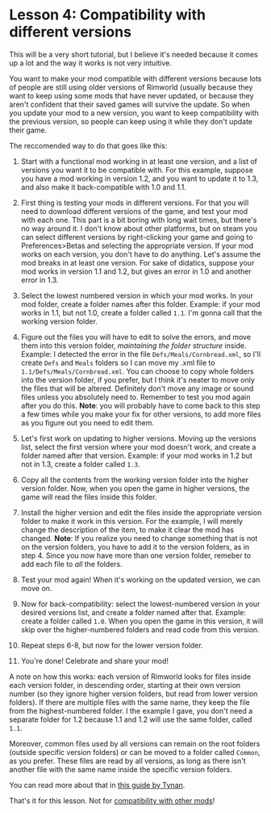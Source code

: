 # Lesson 4: Compatibility with different versions

This will be a very short tutorial, but I believe it's needed because it comes up a lot and the way it works is not very intuitive.

You want to make your mod compatible with different versions because lots of people are still using older versions of Rimworld (usually because they want to keep using some mods that have never updated, or because they aren't confident that their saved games will survive the update. So when you update your mod to a new version, you want to keep compatibility with the previous version, so people can keep using it while they don't update their game.

The reccomended way to do that goes like this:

1. Start with a functional mod working in at least one version, and a list of versions you want it to be compatible with. For this example, suppose you have a mod working in version 1.2, and you want to update it to 1.3, and also make it back-compatible with 1.0 and 1.1.

2. First thing is testing your mods in different versions. For that you will need to download different versions of the game, and test your mod with each one. This part is a bit boring with long wait times, but there's no way around it.
I don't know about other platforms, but on steam you can select different versions by right-clicking your game and going to Preferences>Betas and selecting the appropriate version.
If your mod works on each version, you don't have to do anything. Let's assume the mod breaks in at least one version. For sake of didatics, suppose your mod works in version 1.1 and 1.2, but gives an error in 1.0 and another error in 1.3.

3. Select the lowest numbered version in which your mod works. In your mod folder, create a folder names after this folder.
Example: if your mod works in 1.1, but not 1.0, create a folder called `1.1`. I'm gonna call that the working version folder.

4. Figure out the files you will have to edit to solve the errors, and move them into this version folder, *maintaining the folder structure* inside. Example: I detected the error in the file `Defs/Meals/Cornbread.xml`, so I'll create `Defs` and `Meals` folders so I can move my .xml file to `1.1/Defs/Meals/Cornbread.xml`. You can choose to copy whole folders into the version folder, if you prefer, but I think it's neater to move only the files that will be altered. Definitely don't move any image or sound files unless you absolutely need to. Remember to test you mod again after you do this.
**Note**: you will probably have to come back to this step a few times while you make your fix for other versions, to add more files as you figure out you need to edit them.

5. Let's first work on updating to higher versions. Moving up the versions list, select the first version where your mod doesn't work, and create a folder named after that version. Example: if your mod works in 1.2 but not in 1.3, create a folder called `1.3`.

6. Copy all the contents from the working version folder into the higher version folder. Now, when you open the game in higher versions, the game will read the files inside this folder.

7. Install the higher version and edit the files inside the appropriate version folder to make it work in this version. For the example, I will merely change the description of the item, to make it clear the mod has changed.
**Note**: If you realize you need to change something that is not on the version folders, you have to add it to the version folders, as in step 4. Since you now have more than one version folder, remeber to add each file to *all* the folders.

8. Test your mod again! When it's working on the updated version, we can move on.

9. Now for back-compatibility: select the lowest-numbered version in your desired versions list, and create a folder named after that. Example: create a folder called `1.0`. When you open the game in this version, it will skip over the higher-numbered folders and read code from this version.

10. Repeat steps 6-8, but now for the lower version folder.

11. You're done! Celebrate and share your mod!

A note on how this works: each version of Rimworld looks for files inside each version folder, in descending order, starting at their own version number (so they ignore higher version folders, but read from lower version folders). If there are multiple files with the same name, they keep the file from the highest-numbered folder. I the example I gave, you don't need a separate folder for 1.2 because 1.1 and 1.2 will use the same folder, called `1.1`.

Moreover, common files used by all versions can remain on the root folders (outside specific version folders) or can be moved to a folder called `Common`, as you prefer. These files are read by all versions, as long as there isn't another file with the same name inside the specific version folders.

You can read more about that in [this guide by Tynan](https://docs.google.com/document/d/e/2PACX-1vSOOrF961tiBuNBIr8YpUvCWYScU-Wer3h3zaoMrw_jc8CCjMjlMzNCAfZZHTI2ibJ7iUZ9_CK45IhP/pub).

That's it for this lesson. Not for [compatibility with other mods](lesson5.md)!
